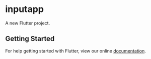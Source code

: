 # inputapp

A new Flutter project.

## Getting Started

For help getting started with Flutter, view our online
[documentation](https://flutter.io/).
